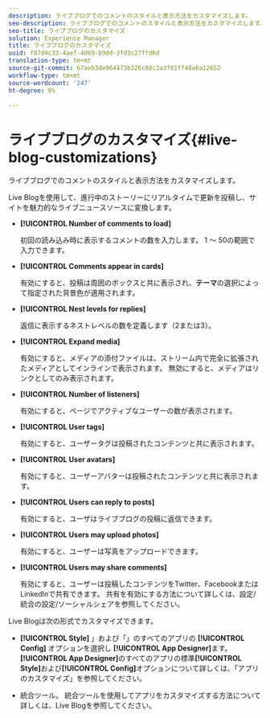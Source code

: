 ```yaml
---
description: ライブブログでのコメントのスタイルと表示方法をカスタマイズします。
seo-description: ライブブログでのコメントのスタイルと表示方法をカスタマイズします。
seo-title: ライブブログのカスタマイズ
solution: Experience Manager
title: ライブブログのカスタマイズ
uuid: f07d4c33-4aef-4d69-b9dd-3fd3c27ffd6d
translation-type: tm+mt
source-git-commit: 67aeb3de964473b326c88c3a3f81ff48a6a12652
workflow-type: tm+mt
source-wordcount: '247'
ht-degree: 0%

---
```



# ライブブログのカスタマイズ{#live-blog-customizations}

ライブブログでのコメントのスタイルと表示方法をカスタマイズします。



Live Blogを使用して、進行中のストーリーにリアルタイムで更新を投稿し、サイトを魅力的なライブニュースソースに変換します。

* **[!UICONTROL Number of comments to load]**

   初回の読み込み時に表示するコメントの数を入力します。 1 ～ 50の範囲で入力できます。

* **[!UICONTROL Comments appear in cards]**

   有効にすると、投稿は周囲のボックスと共に表示され、**テーマ**&#x200B;の選択によって指定された背景色が適用されます。

* **[!UICONTROL Nest levels for replies]**

   返信に表示するネストレベルの数を定義します（2または3）。

* **[!UICONTROL Expand media]**

   有効にすると、メディアの添付ファイルは、ストリーム内で完全に拡張されたメディアとしてインラインで表示されます。 無効にすると、メディアはリンクとしてのみ表示されます。

* **[!UICONTROL Number of listeners]**

   有効にすると、ページでアクティブなユーザーの数が表示されます。

* **[!UICONTROL User tags]**

   有効にすると、ユーザータグは投稿されたコンテンツと共に表示されます。

* **[!UICONTROL User avatars]**

   有効にすると、ユーザーアバターは投稿されたコンテンツと共に表示されます。

* **[!UICONTROL Users can reply to posts]**

   有効にすると、ユーザはライブブログの投稿に返信できます。

* **[!UICONTROL Users may upload photos]**

   有効にすると、ユーザーは写真をアップロードできます。

* **[!UICONTROL Users may share comments]**

   有効にすると、ユーザーは投稿したコンテンツをTwitter、FacebookまたはLinkedInで共有できます。 共有を有効にする方法について詳しくは、設定/統合の設定/ソーシャルシェアを参照してください。

Live Blogは次の形式でカスタマイズできます。

* **[!UICONTROL Style]** 」および「」のすべてのアプリの **[!UICONTROL Config]** オプションを選択し **[!UICONTROL App Designer]**&#x200B;ます。**[!UICONTROL App Designer]**&#x200B;のすべてのアプリの標準&#x200B;**[!UICONTROL Style]**&#x200B;および&#x200B;**[!UICONTROL Config]**&#x200B;オプションについて詳しくは、「アプリのカスタマイズ」を参照してください。

* 統合ツール。 統合ツールを使用してアプリをカスタマイズする方法について詳しくは、Live Blogを参照してください。

